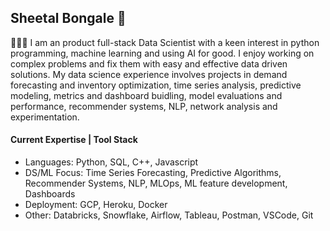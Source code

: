 ## Sheetal Bongale 👋

👩🏻‍💻  I am an product full-stack Data Scientist with a keen interest in python programming, machine learning and using AI for good. I enjoy working on complex problems and fix them with easy and effective data driven solutions. My data science experience involves projects in demand forecasting and inventory optimization, time series analysis, predictive modeling, metrics and dashboard buidling, model evaluations and performance, recommender systems, NLP, network analysis and experimentation.

#### Current Expertise | Tool Stack
- Languages: Python, SQL, C++, Javascript
- DS/ML Focus: Time Series Forecasting, Predictive Algorithms, Recommender Systems, NLP, MLOps, ML feature development, Dashboards
- Deployment: GCP, Heroku, Docker
- Other: Databricks, Snowflake, Airflow, Tableau, Postman, VSCode, Git
